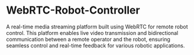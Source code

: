 # WebRTC-Robot-Controller
A real-time media streaming platform built using WebRTC for remote robot control. This platform enables live video transmission and bidirectional communication between a remote operator and the robot, ensuring seamless control and real-time feedback for various robotic applications.
